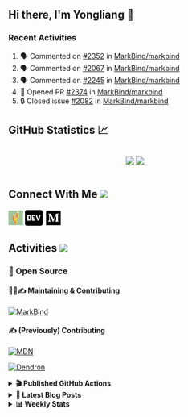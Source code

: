 ## Hi there, I'm Yongliang 👋

### Recent Activities

<!--START_SECTION:activity-->
1. 🗣 Commented on [#2352](https://github.com/MarkBind/markbind/issues/2352#issuecomment-1783741936) in [MarkBind/markbind](https://github.com/MarkBind/markbind)
2. 🗣 Commented on [#2067](https://github.com/MarkBind/markbind/issues/2067#issuecomment-1774886334) in [MarkBind/markbind](https://github.com/MarkBind/markbind)
3. 🗣 Commented on [#2245](https://github.com/MarkBind/markbind/issues/2245#issuecomment-1774870774) in [MarkBind/markbind](https://github.com/MarkBind/markbind)
4. 💪 Opened PR [#2374](https://github.com/MarkBind/markbind/pull/2374) in [MarkBind/markbind](https://github.com/MarkBind/markbind)
5. 🔒 Closed issue [#2082](https://github.com/MarkBind/markbind/issues/2082) in [MarkBind/markbind](https://github.com/MarkBind/markbind)
<!--END_SECTION:activity-->

## GitHub Statistics :chart_with_upwards_trend:
<div align="center">
<div style="display: flex; align-items: center; justify-content: center;">

[![](https://github-readme-stats-tlylt.vercel.app/api?username=tlylt&show_icons=true&theme=tokyonight&hide_border=true&locale=en)](https://github.com/tlylt)
[![](https://github-readme-streak-stats.herokuapp.com/?user=tlylt&theme=tokyonight&hide_border=true)](https://github.com/tlylt)
</div>
</div>

## Connect With Me <img src="https://media.giphy.com/media/2wh5K5yE3ulp3xgYcG/giphy-downsized.gif" width="30">

<a href="https://www.yongliangliu.com/" target="_blank"><img align="center" src="static/site-icon.png" alt="yongliangliu.com" height="29" width="29" /></a>
<a href="https://dev.to/tlylt" target="_blank"><img align="center" src="static/dev-badge.svg" alt="dev.to/tlylt" height="35" width="35" /></a>
<a href="https://tlylt.medium.com" target="_blank"><img align="center" src="static/medium.png" alt="tlylt.medium.com" height="35" width="35" /></a>

## Activities <img src="https://media.giphy.com/media/WUlplcMpOCEmTGBtBW/giphy.gif" width="30">

### 🔭 Open Source

#### 👷‍♂️✍️ Maintaining & Contributing
[![MarkBind](https://github-readme-stats-tlylt.vercel.app/api/pin/?username=markbind&repo=markbind)](https://github.com/MarkBind/markbind)

#### ✍️ (Previously) Contributing
[![MDN](https://github-readme-stats-tlylt.vercel.app/api/pin/?username=mdn&repo=content)](https://github.com/mdn/content/issues?q=is%3Aopen+involves%3A%40me+sort%3Aupdated-desc)

[![Dendron](https://github-readme-stats-tlylt.vercel.app/api/pin/?username=dendronhq&repo=dendron)](https://github.com/dendronhq/dendron/issues?q=is%3Aopen+involves%3A%40me+sort%3Aupdated-desc)

<details>
<summary> <b>🎬 Published GitHub Actions </b> </summary>

[![install-graphviz](https://github-readme-stats-tlylt.vercel.app/api/pin/?username=tlylt&repo=install-graphviz)](https://github.com/tlylt/install-graphviz)

[![reposense-action](https://github-readme-stats-tlylt.vercel.app/api/pin/?username=tlylt&repo=reposense-action)](https://github.com/tlylt/reposense-action)

[![markbin-action](https://github-readme-stats-tlylt.vercel.app/api/pin/?username=markbind&repo=markbind-action)](https://github.com/MarkBind/markbind-action)

</details>

<details>
<summary> <b>📕 Latest Blog Posts</b> </summary>

<!-- BLOG-POST-LIST:START -->
- [End of Year 3 Sem 2](https://yongliangliu.com/blog/end-of-year-3-sem-2)
- [Deploy a ChatGPT API Server in no time](https://yongliangliu.com/blog/chatgpt-nextjs-server)
- [Creating a regex-based Markdown parser in TypeScript](https://yongliangliu.com/blog/rmark)
- [Create VSCode Snippets for Markdown Blog Workflows](https://yongliangliu.com/blog/vscode-snippets)
- [Brag Doc 2023](https://yongliangliu.com/blog/brag-doc-2023)
<!-- BLOG-POST-LIST:END -->

</details>

<details>
<summary> <b>📊 Weekly Stats</b> </summary>

<!--START_SECTION:waka-->
![Code Time](http://img.shields.io/badge/Code%20Time-1%2C154%20hrs%2020%20mins-blue)

**🐱 My GitHub Data** 

> 📦 664.4 kB Used in GitHub's Storage 
 > 
> 🏆 1,611 Contributions in the Year 2023
 > 
> 🚫 Not Opted to Hire
 > 
> 📜 174 Public Repositories 
 > 
> 🔑 40 Private Repositories 
 > 
**I'm an Early 🐤** 

```text
🌞 Morning                3936 commits        ███████░░░░░░░░░░░░░░░░░░   29.25 % 
🌆 Daytime                3610 commits        ███████░░░░░░░░░░░░░░░░░░   26.83 % 
🌃 Evening                5016 commits        █████████░░░░░░░░░░░░░░░░   37.27 % 
🌙 Night                  895 commits         ██░░░░░░░░░░░░░░░░░░░░░░░   06.65 % 
```
📅 **I'm Most Productive on Wednesday** 

```text
Monday                   1757 commits        ███░░░░░░░░░░░░░░░░░░░░░░   13.06 % 
Tuesday                  1941 commits        ████░░░░░░░░░░░░░░░░░░░░░   14.42 % 
Wednesday                2165 commits        ████░░░░░░░░░░░░░░░░░░░░░   16.09 % 
Thursday                 1680 commits        ███░░░░░░░░░░░░░░░░░░░░░░   12.48 % 
Friday                   1746 commits        ███░░░░░░░░░░░░░░░░░░░░░░   12.97 % 
Saturday                 2069 commits        ████░░░░░░░░░░░░░░░░░░░░░   15.37 % 
Sunday                   2099 commits        ████░░░░░░░░░░░░░░░░░░░░░   15.60 % 
```


📊 **This Week I Spent My Time On** 

```text
🕑︎ Time Zone: Asia/Singapore

💬 Programming Languages: 
Python                   48 mins             ██████████████░░░░░░░░░░░   56.27 % 
Markdown                 23 mins             ███████░░░░░░░░░░░░░░░░░░   27.84 % 
JSON                     6 mins              ██░░░░░░░░░░░░░░░░░░░░░░░   07.91 % 
TypeScript               5 mins              ██░░░░░░░░░░░░░░░░░░░░░░░   06.72 % 
HTML                     0 secs              ░░░░░░░░░░░░░░░░░░░░░░░░░   00.90 % 
```


 Last Updated on 29/10/2023 00:47:17 UTC
<!--END_SECTION:waka-->

</details>
